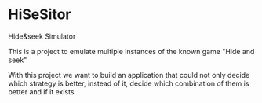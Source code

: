 HiSeSitor
=========

Hide&seek Simulator


This is a project to emulate multiple instances of the known game "Hide and seek"

With this project we want to build an application that could not only decide which strategy is better, instead of it, decide which combination of them is better and if it exists
